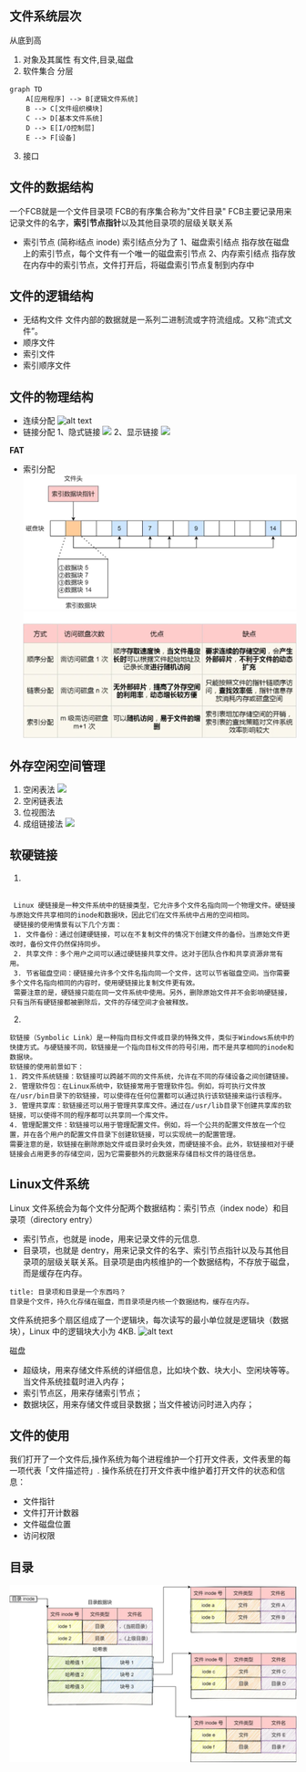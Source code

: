 ## 文件系统层次
从底到高
1. 对象及其属性
有文件,目录,磁盘
2. 软件集合
分层
```mermaid
graph TD
    A[应用程序] --> B[逻辑文件系统]
    B --> C[文件组织模块]
    C --> D[基本文件系统]
    D --> E[I/O控制层]
    E --> F[设备]
```
3. 接口

## 文件的数据结构
一个FCB就是一个文件目录项
FCB的有序集合称为"文件目录"
FCB主要记录⽤来记录⽂件的名字，**索引节点指针**以及其他⽬录项的层级关联关系

- 索引节点 (简称i结点 inode)
索引结点分为了
1、磁盘索引结点
指存放在磁盘上的索引节点，每个文件有一个唯一的磁盘索引节点
2、内存索引结点
指存放在内存中的索引节点，⽂件打开后，将磁盘索引节点复制到内存中

## 文件的逻辑结构
- 无结构文件
文件内部的数据就是一系列二进制流或字符流组成。又称“流式文件”。
- 顺序文件
- 索引文件
- 索引顺序文件

## 文件的物理结构
- 连续分配
![alt text](408/操作系统/image-1.png)
- 链接分配
1、隐式链接
![](https://img2023.cnblogs.com/blog/2433096/202309/2433096-20230906144852855-290059367.png)
2、显示链接
![](https://img2023.cnblogs.com/blog/2433096/202309/2433096-20230906145355697-1174757332.png)

**FAT**
- 索引分配
![alt text](image-2.png)
![alt text](image-3.png)
## 外存空闲空间管理
1. 空闲表法
![](https://img2023.cnblogs.com/blog/2433096/202309/2433096-20230907104446056-1515499868.png)
2. 空闲链表法
3. 位视图法
4. 成组链接法
![](https://img2023.cnblogs.com/blog/2433096/202309/2433096-20230907110120073-1118840558.png)

## 软硬链接

1. 
```ad-note

 Linux 硬链接是一种文件系统中的链接类型，它允许多个文件名指向同一个物理文件。硬链接与原始文件共享相同的inode和数据块，因此它们在文件系统中占用的空间相同。
 硬链接的使用情景有以下几个方面：
 1. 文件备份：通过创建硬链接，可以在不复制文件的情况下创建文件的备份。当原始文件更改时，备份文件仍然保持同步。
 2. 共享文件：多个用户之间可以通过硬链接共享文件。这对于团队合作和共享资源非常有用。
 3. 节省磁盘空间：硬链接允许多个文件名指向同一个文件，这可以节省磁盘空间。当你需要多个文件名指向相同的内容时，使用硬链接比复制文件更有效。
 需要注意的是，硬链接只能在同一文件系统中使用。另外，删除原始文件并不会影响硬链接，只有当所有硬链接都被删除后，文件的存储空间才会被释放。
 ```
 2. 
 ```ad-note
 软链接（Symbolic Link）是一种指向目标文件或目录的特殊文件，类似于Windows系统中的快捷方式。与硬链接不同，软链接是一个指向目标文件的符号引用，而不是共享相同的inode和数据块。
 软链接的使用前景如下：
1. 跨文件系统链接：软链接可以跨越不同的文件系统，允许在不同的存储设备之间创建链接。
2. 管理软件包：在Linux系统中，软链接常用于管理软件包。例如，将可执行文件放在/usr/bin目录下的软链接，可以使得在任何位置都可以通过执行该软链接来运行该程序。
3. 管理共享库：软链接还可以用于管理共享库文件。通过在/usr/lib目录下创建共享库的软链接，可以使得不同的程序都可以共享同一个库文件。
4. 管理配置文件：软链接可以用于管理配置文件。例如，将一个公共的配置文件放在一个位置，并在各个用户的配置文件目录下创建软链接，可以实现统一的配置管理。
 需要注意的是，软链接在删除原始文件或目录时会失效，而硬链接不会。此外，软链接相对于硬链接会占用更多的存储空间，因为它需要额外的元数据来存储目标文件的路径信息。
 ```

 ## Linux文件系统
Linux 文件系统会为每个文件分配两个数据结构：索引节点（index node）和目录项（directory entry）
- 索引节点，也就是 inode，用来记录文件的元信息.
- 目录项，也就是 dentry，用来记录文件的名字、索引节点指针以及与其他目录项的层级关联关系。目录项是由内核维护的一个数据结构，不存放于磁盘，而是缓存在内存。

```ad-note
title: 目录项和目录是一个东西吗？
目录是个文件，持久化存储在磁盘，而目录项是内核一个数据结构，缓存在内存。
```

文件系统把多个扇区组成了一个逻辑块，每次读写的最小单位就是逻辑块（数据块），Linux 中的逻辑块大小为 4KB.
![alt text](408/操作系统/image.png)

磁盘
- 超级块，用来存储文件系统的详细信息，比如块个数、块大小、空闲块等等。当文件系统挂载时进入内存；
- 索引节点区，用来存储索引节点；
- 数据块区，用来存储文件或目录数据；当文件被访问时进入内存；

## 文件的使用

我们打开了一个文件后,操作系统为每个进程维护一个打开文件表，文件表里的每一项代表「文件描述符」.
操作系统在打开文件表中维护着打开文件的状态和信息：
- 文件指针
- 文件打开计数器
- 文件磁盘位置
- 访问权限

## 目录
![alt text](image-4.png)
